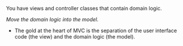 You have views and controller classes that contain domain logic.

*Move the domain logic into the model.*

+ The gold at the heart of MVC is the separation of the user interface code (the view) and the domain logic (the model).
